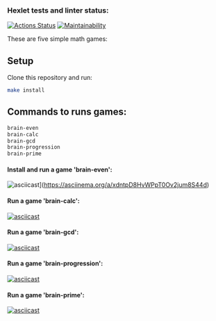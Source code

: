 ### Hexlet tests and linter status:
[![Actions Status](https://github.com/antliubimov/backend-project-lvl1/workflows/hexlet-check/badge.svg)](https://github.com/antliubimov/backend-project-lvl1/actions)
[![Maintainability](https://api.codeclimate.com/v1/badges/17cd746dab1184135734/maintainability)](https://codeclimate.com/github/antliubimov/backend-project-lvl1/maintainability)

These are five simple math games:

## Setup
Clone this repository and run:

```bash
make install
```
## Commands to runs games:
```bash
brain-even
brain-calc
brain-gcd
brain-progression
brain-prime
```

#### Install and run a game 'brain-even':
![asciicast](https://asciinema.org/a/xdntpD8HvWPpT0Ov2jum8S44d.svg)](https://asciinema.org/a/xdntpD8HvWPpT0Ov2jum8S44d)

#### Run a game 'brain-calc':
[![asciicast](https://asciinema.org/a/Xvcs6KESpJeyGs0JxBpVSE5wl.svg)](https://asciinema.org/a/Xvcs6KESpJeyGs0JxBpVSE5wl)

#### Run a game 'brain-gcd':
[![asciicast](https://asciinema.org/a/W2MkG3Ztwiyq1JI67cBWxTTgy.svg)](https://asciinema.org/a/W2MkG3Ztwiyq1JI67cBWxTTgy)

#### Run a game 'brain-progression':
[![asciicast](https://asciinema.org/a/TXLQ0nYy2avbVCTdDwhaGCf8L.svg)](https://asciinema.org/a/TXLQ0nYy2avbVCTdDwhaGCf8L)

#### Run a game 'brain-prime':
[![asciicast](https://asciinema.org/a/OC5MRSbIuG7Et8cLf4GHe1cfb.svg)](https://asciinema.org/a/OC5MRSbIuG7Et8cLf4GHe1cfb)
